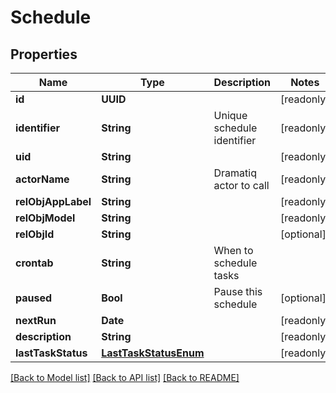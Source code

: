 # Schedule

## Properties
Name | Type | Description | Notes
------------ | ------------- | ------------- | -------------
**id** | **UUID** |  | [readonly] 
**identifier** | **String** | Unique schedule identifier | [readonly] 
**uid** | **String** |  | [readonly] 
**actorName** | **String** | Dramatiq actor to call | [readonly] 
**relObjAppLabel** | **String** |  | [readonly] 
**relObjModel** | **String** |  | [readonly] 
**relObjId** | **String** |  | [optional] 
**crontab** | **String** | When to schedule tasks | 
**paused** | **Bool** | Pause this schedule | [optional] 
**nextRun** | **Date** |  | [readonly] 
**description** | **String** |  | [readonly] 
**lastTaskStatus** | [**LastTaskStatusEnum**](LastTaskStatusEnum.md) |  | [readonly] 

[[Back to Model list]](../README.md#documentation-for-models) [[Back to API list]](../README.md#documentation-for-api-endpoints) [[Back to README]](../README.md)


